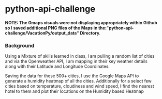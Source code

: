 # python-api-challenge

#### NOTE: The Gmaps visuals were not displaying appropriately within Github so I saved additional PNG files of the Maps in the:**"python-api-challenge/VacationPy/output_data"** Directory.


### Background
Using a Mixture of skills learned in class, I am pulling a random list of cities and via the Openweather API, I am mapping in their key weather details along with their Latitude and Longitude Coordinates.



Saving the data for these 500+ cities, I use the Google Maps API to generate a humidity heatmap of all the cities.  Additionally for a select few cities based on temperature, cloudiness and wind speed, I find the nearest hotel to them and plot their locations on the Humidity based Heatmap
